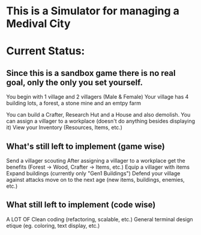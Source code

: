 # This is a Simulator for managing a Medival City

# Current Status:
## Since this is a sandbox game there is no real goal, only the only you set yourself.
You begin with 1 village and 2 villagers (Male & Female)
Your village has 4 building lots, a forest, a stone mine and an emtpy farm

You can build a Crafter, Research Hut and a House and also demolish.
You can assign a villager to a workplace (doesn't do anything besides displaying it)
View your Inventory (Resources, Items, etc.)


## What's still left to implement (game wise)
Send a villager scouting
After assigning a villager to a workplace get the benefits (Forest -> Wood, Crafter -> Items, etc.)
Equip a villager with items
Expand buildings (currently only "Gen1 Buildings")
Defend your village against attacks
move on to the next age (new items, buildings, enemies, etc.)


## What still left to implement (code wise)
A LOT OF Clean coding (refactoring, scalable, etc.)
General terminal design etique (eg. coloring, text display, etc.)